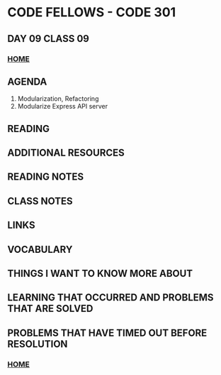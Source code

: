 # CODE FELLOWS - CODE 301

## DAY 09 CLASS 09

### [HOME](../README.md)

## AGENDA
1. Modularization, Refactoring
1. Modularize Express API server

## READING

## ADDITIONAL RESOURCES

## READING NOTES

## CLASS NOTES

## LINKS

## VOCABULARY

## THINGS I WANT TO KNOW MORE ABOUT

## LEARNING THAT OCCURRED AND PROBLEMS THAT ARE SOLVED

## PROBLEMS THAT HAVE TIMED OUT BEFORE RESOLUTION

### [HOME](../README.md)